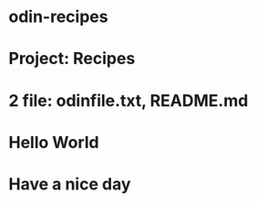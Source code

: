 # odin-recipes
# Project: Recipes
# 2 file: odinfile.txt, README.md
# Hello World
# Have a nice day 
